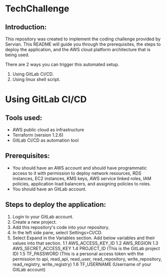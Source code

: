 # TechChallenge

## Introduction:

This repository was created to implement the coding challenge provided by Servian.
This README will guide you through the prerequisites, the steps to deploy the application, and the AWS cloud platform architecture that is being used. 

There are 2 ways you can trigger this automated setup.

1. Using GitLab CI/CD.
2. Using linux shell script.

# Using GitLab CI/CD

## Tools used:

- AWS public cloud as infrastructure
- Terraform (version 1.2.6)
- GitLab CI/CD as automation tool

## Prerequisites:

- You should have an AWS account and should have programmatic access to it with permission to deploy network resources, RDS instances, EC2 instances, KMS keys, AWS service linked roles, IAM policies, application load balancers, and assigning policies to roles.
- You should have an GitLab account.

## Steps to deploy the application:

1. Login to your GitLab account.
2. Create a new project.
3. Add this repository's code into your repository.
4. In the left side pane, select Settings>CI/CD.
5. Select Expand in the Variables section. Add below variables and their values into that section.
    1.1 AWS_ACCESS_KEY_ID
    1.2 AWS_REGION
    1.3 AWS_SECRET_ACCESS_KEY
    1.4 PROJECT_ID (This is the GitLab project ID)
    1.5 TF_PASSWORD (This is a personal access token with the permission to api, read_api, read_user, read_repository, write_repository, read_registry, write_registry)
    1.6 TF_USERNAME (Username of your GitLab account)





